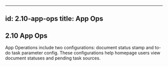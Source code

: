 
---
id: 2.10-app-ops
title: App Ops
---

## 2.10 App Ops

App Operations include two configurations: document status stamp and to-do task parameter config. These configurations help homepage users view document statuses and pending task sources.